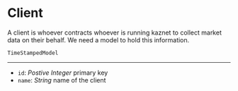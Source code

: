 # Client

A client is whoever contracts whoever is running kaznet to collect market data on their behalf. We need a model to hold this information.

```
TimeStampedModel
```

---
- `id`: *Postive Integer* primary key
- `name`: *String* name of the client
